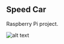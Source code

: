 ## Speed Car
Raspberry Pi project.

![alt text](https://user-images.githubusercontent.com/21006294/93665257-c1f2eb00-fa7d-11ea-9749-47234493bb6e.jpg)
